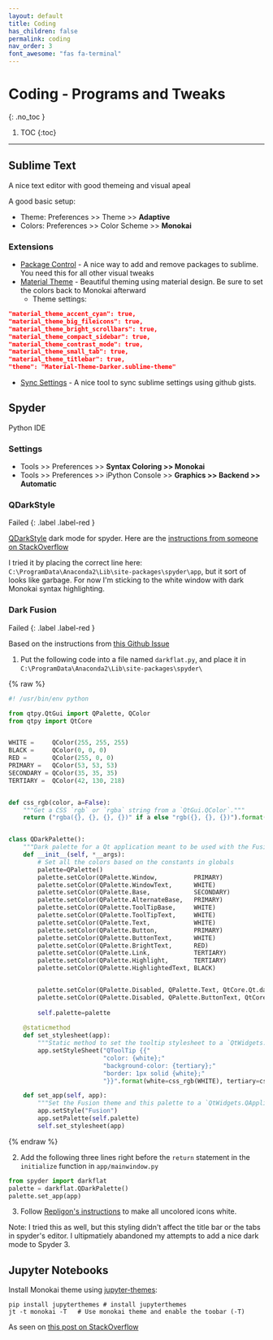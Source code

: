 ```yaml
---
layout: default
title: Coding
has_children: false
permalink: coding
nav_order: 3
font_awesome: "fas fa-terminal"
---
```



# <i class="{{ page.font_awesome }}"></i> Coding - Programs and Tweaks
{: .no_toc }

1. TOC
{:toc}

---

## Sublime Text
A nice text editor with good themeing and visual apeal

A good basic setup: 
- Theme: Preferences >> Theme >> **Adaptive**
- Colors: Preferences >> Color Scheme >> **Monokai**

### Extensions
- [Package Control](https://packagecontrol.io/installation) - A nice way to add and remove packages to sublime. You need this for all other visual tweaks
- [Material Theme](https://github.com/equinusocio/material-theme) - Beautiful theming using material design. Be sure to set the colors back to Monokai afterward
	- Theme settings:
```json
"material_theme_accent_cyan": true,
"material_theme_big_fileicons": true,
"material_theme_bright_scrollbars": true,
"material_theme_compact_sidebar": true,
"material_theme_contrast_mode": true,
"material_theme_small_tab": true,
"material_theme_titlebar": true,
"theme": "Material-Theme-Darker.sublime-theme"
```
- [Sync Settings](https://packagecontrol.io/packages/Sync%20Settings) - A nice tool to sync sublime settings using github gists.

## Spyder
Python IDE

### Settings
- Tools >> Preferences >> **Syntax Coloring >> Monokai**
- Tools >> Preferences >> iPython Console >> **Graphics >> Backend >> Automatic**

### QDarkStyle

Failed
{: .label .label-red }

[QDarkStyle](https://github.com/ColinDuquesnoy/QDarkStyleSheet) dark mode for spyder. Here are the [instructions from someone on StackOverflow](https://github.com/spyder-ide/spyder/issues/2350#issuecomment-436320189)

I tried it by placing the correct line here: `C:\ProgramData\Anaconda2\Lib\site-packages\spyder\app`, but it sort of looks like garbage. For now I'm sticking to the white window with dark Monokai syntax highlighting.

### Dark Fusion

Failed
{: .label .label-red }

Based on the instructions from [this Github Issue](https://github.com/spyder-ide/spyder/issues/2350#issuecomment-440693015)
1. Put the following code into a file named `darkflat.py`, and place it in `C:\ProgramData\Anaconda2\Lib\site-packages\spyder\`

{% raw %}
```python
#! /usr/bin/env python

from qtpy.QtGui import QPalette, QColor
from qtpy import QtCore


WHITE =     QColor(255, 255, 255)
BLACK =     QColor(0, 0, 0)
RED =       QColor(255, 0, 0)
PRIMARY =   QColor(53, 53, 53)
SECONDARY = QColor(35, 35, 35)
TERTIARY =  QColor(42, 130, 218)


def css_rgb(color, a=False):
    """Get a CSS `rgb` or `rgba` string from a `QtGui.QColor`."""
    return ("rgba({}, {}, {}, {})" if a else "rgb({}, {}, {})").format(*color.getRgb())


class QDarkPalette():
    """Dark palette for a Qt application meant to be used with the Fusion theme."""
    def __init__(self, *__args):
        # Set all the colors based on the constants in globals       
        palette=QPalette()     
        palette.setColor(QPalette.Window,          PRIMARY)
        palette.setColor(QPalette.WindowText,      WHITE)
        palette.setColor(QPalette.Base,            SECONDARY)
        palette.setColor(QPalette.AlternateBase,   PRIMARY)
        palette.setColor(QPalette.ToolTipBase,     WHITE)
        palette.setColor(QPalette.ToolTipText,     WHITE)
        palette.setColor(QPalette.Text,            WHITE)
        palette.setColor(QPalette.Button,          PRIMARY)
        palette.setColor(QPalette.ButtonText,      WHITE)
        palette.setColor(QPalette.BrightText,      RED)
        palette.setColor(QPalette.Link,            TERTIARY)
        palette.setColor(QPalette.Highlight,       TERTIARY)
        palette.setColor(QPalette.HighlightedText, BLACK)


        palette.setColor(QPalette.Disabled, QPalette.Text, QtCore.Qt.darkGray)
        palette.setColor(QPalette.Disabled, QPalette.ButtonText, QtCore.Qt.darkGray)
        
        self.palette=palette
        
    @staticmethod
    def set_stylesheet(app):
        """Static method to set the tooltip stylesheet to a `QtWidgets.QApplication`."""
        app.setStyleSheet("QToolTip {{"
                          "color: {white};"
                          "background-color: {tertiary};"
                          "border: 1px solid {white};"
                          "}}".format(white=css_rgb(WHITE), tertiary=css_rgb(TERTIARY)))

    def set_app(self, app):
        """Set the Fusion theme and this palette to a `QtWidgets.QApplication`."""
        app.setStyle("Fusion")
        app.setPalette(self.palette)
        self.set_stylesheet(app)
```
{% endraw %}

2. Add the following three lines right before the `return` statement in the `initialize` function in `app/mainwindow.py`
```python
from spyder import darkflat
palette = darkflat.QDarkPalette()
palette.set_app(app)
```

3. Follow [Repligon's instructions](https://github.com/spyder-ide/spyder/issues/2350#issuecomment-440693015) to make all uncolored icons white.

Note: I tried this as well, but this styling didn't affect the title bar or the tabs in spyder's editor. I ultipmatiely abandoned my attempts to add a nice dark mode to Spyder 3.


## Jupyter Notebooks

Install Monokai theme using [jupyter-themes](https://github.com/dunovank/jupyter-themes):
```shell
pip install jupyterthemes # install jupyterthemes
jt -t monokai -T   # Use monokai theme and enable the toobar (-T)
```

As seen on [this post on StackOverflow](https://stackoverflow.com/a/49444359)